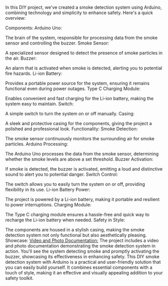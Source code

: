 
In this DIY project, we've created a smoke detection system using Arduino, combining technology and simplicity to enhance safety. Here's a quick overview:

Components:
Arduino Uno:

The brain of the system, responsible for processing data from the smoke sensor and controlling the buzzer.
Smoke Sensor:

A specialized sensor designed to detect the presence of smoke particles in the air.
Buzzer:

An alarm that is activated when smoke is detected, alerting you to potential fire hazards.
Li-ion Battery:

Provides a portable power source for the system, ensuring it remains functional even during power outages.
Type C Charging Module:

Enables convenient and fast charging for the Li-ion battery, making the system easy to maintain.
Switch:

A simple switch to turn the system on or off manually.
Casing:

A sleek and protective casing for the components, giving the project a polished and professional look.
Functionality:
Smoke Detection:

The smoke sensor continuously monitors the surrounding air for smoke particles.
Arduino Processing:

The Arduino Uno processes the data from the smoke sensor, determining whether the smoke levels are above a set threshold.
Buzzer Activation:

If smoke is detected, the buzzer is activated, emitting a loud and distinctive sound to alert you to potential danger.
Switch Control:

The switch allows you to easily turn the system on or off, providing flexibility in its use.
Li-ion Battery Power:

The project is powered by a Li-ion battery, making it portable and resilient to power interruptions.
Charging Module:

The Type C charging module ensures a hassle-free and quick way to recharge the Li-ion battery when needed.
Safety in Style:

The components are housed in a stylish casing, making the smoke detection system not only functional but also aesthetically pleasing.
Showcase:
[Video and Photo Documentation:](https://youtu.be/bnZ62TvE5vw?si=oVsch5xczKMwWsAF)
The project includes a video and photo documentation demonstrating the smoke detection system in action. You'll see the system detecting smoke and promptly activating the buzzer, showcasing its effectiveness in enhancing safety.
This DIY smoke detection system with Arduino is a practical and user-friendly solution that you can easily build yourself. It combines essential components with a touch of style, making it an effective and visually appealing addition to your safety toolkit.
